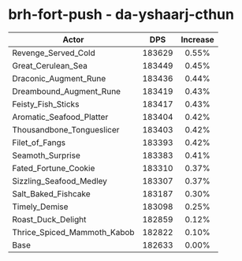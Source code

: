 # brh-fort-push - da-yshaarj-cthun
| Actor | DPS | Increase |
|---|:---:|:---:|
|Revenge_Served_Cold|183629|0.55%|
|Great_Cerulean_Sea|183449|0.45%|
|Draconic_Augment_Rune|183436|0.44%|
|Dreambound_Augment_Rune|183419|0.43%|
|Feisty_Fish_Sticks|183417|0.43%|
|Aromatic_Seafood_Platter|183404|0.42%|
|Thousandbone_Tongueslicer|183403|0.42%|
|Filet_of_Fangs|183393|0.42%|
|Seamoth_Surprise|183383|0.41%|
|Fated_Fortune_Cookie|183310|0.37%|
|Sizzling_Seafood_Medley|183307|0.37%|
|Salt_Baked_Fishcake|183187|0.30%|
|Timely_Demise|183098|0.25%|
|Roast_Duck_Delight|182859|0.12%|
|Thrice_Spiced_Mammoth_Kabob|182822|0.10%|
|Base|182633|0.00%|
